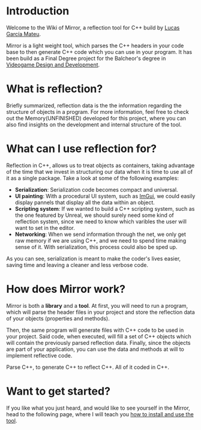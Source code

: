 # Introduction

Welcome to the Wiki of Mirror, a reflection tool for C++ build by [Lucas García Mateu](https://github.com/Skyway666).

Mirror is a light weight tool, which parses the C++ headers in your code base to then generate C++ code which you can use in your program. It has been build as a Final Degree project for the Balcheor's degree in [Videogame Design and Development](https://www.citm.upc.edu/ing/estudis/graus-videojocs/).

# What is reflection?

Briefly summarized, reflection data is the the information regarding the structure of objects in a program. For more information, feel free to check out the Memory(UNFINISHED) developed for this project, where you can also find insights on the development and internal structure of the tool.

# What can I use reflection for?

Reflection in C++, allows us to treat objects as containers, taking advantage of the time that we invest in structuring our data when it is time to use all of it as a single package. Take a look at some of the following examples:

- **Serialization**: Serialization code becomes compact and universal.
- **UI painting**: With a procedural UI system, such as [ImGui](https://github.com/ocornut/imgui), we could easily display pannels that display all the data within an object.
- **Scripting system**: If we wanted to build a C++ scripting system, such as the one featured by Unreal, we should surely need some kind of reflection system, since we need to know which varibles the user will want to set in the editor.
- **Networking**: When we send information through the net, we only get raw memory if we are using C++, and we need to spend time making sense of it. With serialization, this process could also be sped up.

As you can see, serialization is meant to make the coder's lives easier, saving time and leaving a cleaner and less verbose code.

# How does Mirror work?

Mirror is both a **library** and a **tool**. At first, you will need to run a program, which will parse the header files in your project and store the reflection data of your objects (properties and methods). 

Then, the same program will generate files with C++ code to be used in your project. Said code, when executed, will fill a set of C++ objects which will contain the previously parsed reflection data. Finally, since the objects are part of your application, you can use the data and methods at will to implement reflective code.

Parse C++, to generate C++ to reflect C++. All of it coded in C++.

# Want to get started?

If you like what you just heard, and would like to see yourself in the Mirror, head to the following page, where I will teach you [how to install and use the tool](https://github.com/Skyway666/TFG-investigation/wiki/Tool-usage).



